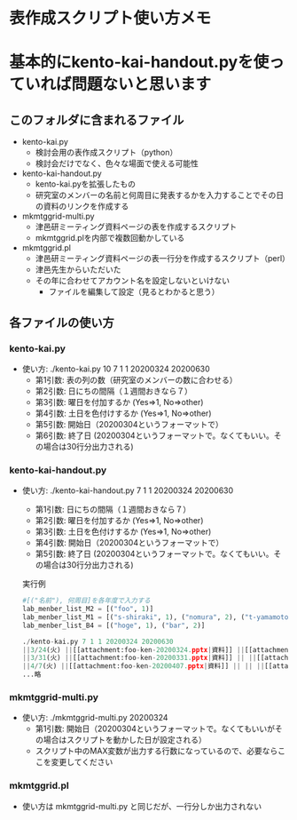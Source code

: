 # 表作成スクリプト使い方メモ
# 基本的にkento-kai-handout.pyを使っていれば問題ないと思います
## このフォルダに含まれるファイル
- kento-kai.py
	- 検討会用の表作成スクリプト（python）
	- 検討会だけでなく、色々な場面で使える可能性
- kento-kai-handout.py
	- kento-kai.pyを拡張したもの
	- 研究室のメンバーの名前と何周目に発表するかを入力することでその日の資料のリンクを作成する
- mkmtggrid-multi.py
	- 津邑研ミーティング資料ページの表を作成するスクリプト
	- mkmtggrid.plを内部で複数回動かしている
- mkmtggrid.pl
	- 津邑研ミーティング資料ページの表一行分を作成するスクリプト（perl）
	- 津邑先生からいただいた
	- その年に合わせてアカウント名を設定しないといけない
		- ファイルを編集して設定（見るとわかると思う） 

## 各ファイルの使い方
### kento-kai.py
- 使い方: ./kento-kai.py 10 7 1 1 20200324 20200630
	- 第1引数: 表の列の数（研究室のメンバーの数に合わせる）
	- 第2引数: 日にちの間隔（１週間おきなら７）
	- 第3引数: 曜日を付加するか (Yes=>1, No=>other)
	- 第4引数: 土日を色付けするか  (Yes=>1, No=>other)
	- 第5引数: 開始日（20200304というフォーマットで）
	- 第6引数: 終了日 (20200304というフォーマットで。なくてもいい。その場合は30行分出力される)

### kento-kai-handout.py
- 使い方: ./kento-kai-handout.py 7 1 1 20200324 20200630
	- 第1引数: 日にちの間隔（１週間おきなら７）
	- 第2引数: 曜日を付加するか (Yes=>1, No=>other)
	- 第3引数: 土日を色付けするか  (Yes=>1, No=>other)
	- 第4引数: 開始日（20200304というフォーマットで）
	- 第5引数: 終了日 (20200304というフォーマットで。なくてもいい。その場合は30行分出力される)
	
	
	実行例
	```python
	#[("名前"), 何周目]を各年度で入力する
	lab_menber_list_M2 = [("foo", 1)]
	lab_menber_list_M1 = [("s-shiraki", 1), ("nomura", 2), ("t-yamamoto", 3),("y-watanabe", 3), ("nihonmatu", 1), ("miwagawa", 2)]
	lab_menber_list_B4 = [("hoge", 1), ("bar", 2)]

	./kento-kai.py 7 1 1 20200324 20200630
	||3/24(火) ||[[attachment:foo-ken-20200324.pptx|資料]] ||[[attachment:s-shiraki-ken-20200324.pptx|資料]] || || || ||[[attachment:nihonmatu-ken-20200324.pptx|資料]] || ||[[attachment:hoge-ken-20200324.pptx|資料]] || ||
	||3/31(火) ||[[attachment:foo-ken-20200331.pptx|資料]] || ||[[attachment:nomura-ken-20200331.pptx|資料]] || || || ||[[attachment:miwagawa-ken-20200331.pptx|資料]] || ||[[attachment:bar-ken-20200331.pptx|資料]] ||
	||4/7(火) ||[[attachment:foo-ken-20200407.pptx|資料]] || || ||[[attachment:t-yamamoto-ken-20200407.pptx|資料]] ||[[attachment:y-watanabe-ken-20200407.pptx|資料]] || || ||[[attachment:hoge-ken-20200407.pptx|資料]] || ||
	...略
	```

### mkmtggrid-multi.py
- 使い方: ./mkmtggrid-multi.py 20200324
	- 第1引数: 開始日（20200304というフォーマットで。なくてもいいがその場合はスクリプトを動かした日が設定される）
	- スクリプト中のMAX変数が出力する行数になっているので、必要ならここを変更してください

### mkmtggrid.pl
-  使い方は mkmtggrid-multi.py と同じだが、一行分しか出力されない
